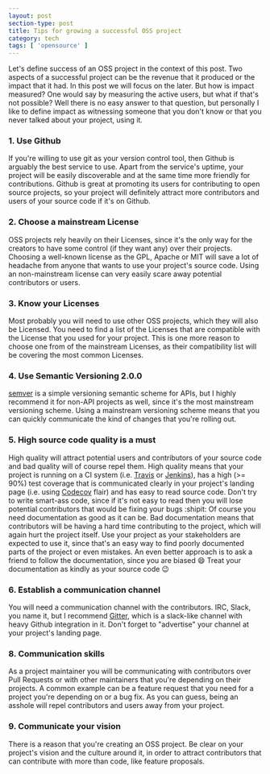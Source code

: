```yaml
---
layout: post
section-type: post
title: Tips for growing a successful OSS project
category: tech
tags: [ 'opensource' ]
---
```

Let's define success of an OSS project in the context of this post.
Two aspects of a successful project can be the revenue that it produced or the
impact that it had.
In this post we will focus on the later.
But how is impact measured?
One would say by measuring the active users, but what if that's not possible?
Well there is no easy answer to that question, but personally I like to define impact
as witnessing someone that you don't know or that you never talked about your project, using it.

###  1. Use Github

If you're willing to use git as your version control tool, then Github is arguably the best service to use.
Apart from the service's uptime, your project will be easily discoverable and at the same time more friendly for contributions.
Github is great at promoting its users for contributing to open source projects, so your project will definitely attract more contributors and users of your source code if it's on Github.

###  2. Choose a mainstream License

OSS projects rely heavily on their Licenses, since it's the only way for the creators to have some control (if they want any) over their projects.
Choosing a well-known license as the GPL, Apache or MIT will save a lot of headache from anyone that wants to use your project's source code.
Using an non-mainstream license can very easily scare away potential contributors or users.

###  3. Know your Licenses

Most probably you will need to use other OSS projects, which they will also be Licensed.
You need to find a list of the Licenses that are compatible with the License that you used for your project.
This is one more reason to choose one from of the mainstream Licenses, as their compatibility list will be covering the most common Licenses.

###  4. Use Semantic Versioning 2.0.0

[semver](http://semver.org/) is a simple versioning semantic scheme for APIs, but
I highly recommend it for non-API projects as well, since it's the most mainstream versioning scheme.
Using a mainstream versioning scheme means that you can quickly communicate the kind of changes that you're rolling out.

###  5. High source code quality is a must

High quality will attract potential users and contributors of your source code and bad quality will of course repel them.
High quality means that your project is running on a CI system (i.e. [Travis](https://travis-ci.org/) or [Jenkins](https://jenkins.io)), has a high (>= 90%) test coverage that is communicated clearly in your project's landing page (i.e. using [Codecov](http://codecov.io/) flair) and has easy to read source code.
Don't try to write smart-ass code, since if it's not easy to read then you will lose potential contributors that would be fixing your bugs :shipit:
Of course you need documentation as good as it can be.
Bad documentation means that contributors will be having a hard time contributing to the project, which will again hurt the project itself.
Use your project as your stakeholders are expected to use it, since that's an easy way to find poorly documented parts of the project or even mistakes.
An even better approach is to ask a friend to follow the documentation, since you are biased :smile:
Treat your documentation as kindly as your source code :wink:

###  6. Establish a communication channel

You will need a communication channel with the contributors.
IRC, Slack, you name it, but I recommend [Gitter](http://gitter.im/), which is a slack-like channel
with heavy Github integration in it.
Don't forget to "advertise" your channel at your project's landing page.

###  8. Communication skills

As a project maintainer you will be communicating with contributors over Pull Requests or with other maintainers that you're depending on their projects.
A common example can be a feature request that you need for a project you're depending on or a bug fix.
As you can guess, being an asshole will repel contributors and users away from your project.

###  9. Communicate your vision

There is a reason that you're creating an OSS project.
Be clear on your project's vision and the culture around it, in order to attract contributors that can contribute with more than code, like feature proposals.

